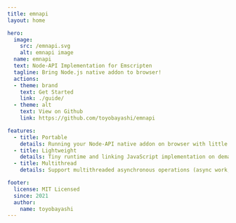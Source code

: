 ```yaml
---
title: emnapi
layout: home

hero:
  image:
    src: /emnapi.svg
    alt: emnapi image
  name: emnapi
  text: Node-API Implementation for Emscripten
  tagline: Bring Node.js native addon to browser!
  actions:
  - theme: brand
    text: Get Started
    link: ./guide/
  - theme: alt
    text: View on Github
    link: https://github.com/toyobayashi/emnapi

features:
  - title: Portable
    details: Running your Node-API native addon on browser with little code change.
  - title: Lightweight
    details: Tiny runtime and linking JavaScript implementation on demand.
  - title: Multithread
    details: Support multithreaded asynchronous operations (async work, thread safe functions) via Web Worker.

footer:
  license: MIT Licensed
  since: 2021
  author:
    name: toyobayashi
---
```

